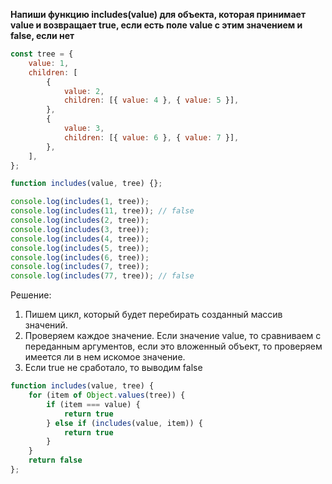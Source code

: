 **Напиши функцию includes(value) для объекта, которая принимает value и возвращает true, если есть поле value с этим значением и false, если нет**

```javascript
const tree = { 
	value: 1, 
	children: [ 
		{ 
			value: 2, 
			children: [{ value: 4 }, { value: 5 }], 
		}, 
		{ 
			value: 3, 
			children: [{ value: 6 }, { value: 7 }], 
		}, 
	], 
}; 

function includes(value, tree) {}; 

console.log(includes(1, tree)); 
console.log(includes(11, tree)); // false 
console.log(includes(2, tree)); 
console.log(includes(3, tree)); 
console.log(includes(4, tree)); 
console.log(includes(5, tree)); 
console.log(includes(6, tree)); 
console.log(includes(7, tree)); 
console.log(includes(77, tree)); // false
```

Решение:
1. Пишем цикл, который будет перебирать созданный массив значений.
2. Проверяем каждое значение. Если значение value, то сравниваем с переданным аргументов, если это вложенный объект, то проверяем имеется ли в нем искомое значение.
3. Если true не сработало, то выводим false
```javascript
function includes(value, tree) {
	for (item of Object.values(tree)) {
		if (item === value) {
			return true
		} else if (includes(value, item)) {
			return true
		}
	}
	return false
};
```


